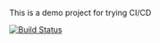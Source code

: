 This is a demo project for trying CI/CD

[![Build Status](https://travis-ci.org/krwu/auto-release.svg?branch=master)](https://travis-ci.org/krwu/auto-release)
